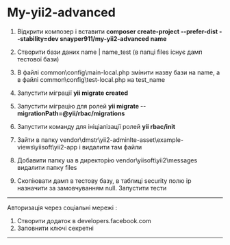 My-yii2-advanced
============================

1. Відкрити композер і вставити     **composer create-project --prefer-dist --stability=dev snayper911/my-yii2-advanced name**

2. Створити бази даних name | name_test (в папці files існує дамп тестової бази)

3. В файлі common\config\main-local.php змінити назву бази на name, а в файлі common\config\test-local.php на test_name

4. Запустити міграції    **yii migrate created**

5. Запустити міграцію для ролей     **yii migrate --migrationPath=@yii/rbac/migrations**

6. Запустити команду для ініціалізації ролей     **yii rbac/init**

7. Зайти в папку vendor\dmstr\yii2-adminlte-asset\example-views\yiisoft\yii2-app і видалити там файли

8. Добавити папку ua в директорію vendor\yiisoft\yii2\messages видалити папку files

9. Скопіювати дамп в тестову базу, в таблиці security полю ip назначити за замовчуванням null. Запустити тести

-------------------------------------------------------------------------------------------------------------------------

Авторизація через соціальні мережі :
1. Створити додаток в developers.facebook.com 
2. Заповнити ключі секретні

-------------------------------------------------------------------------------------------------------------------------